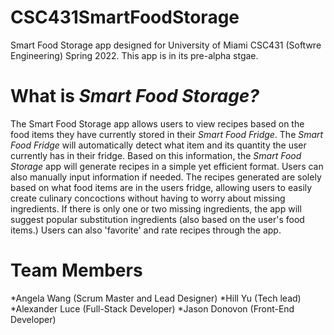 # CSC431SmartFoodStorage

  Smart Food Storage app designed for University of Miami CSC431 (Softwre Engineering) Spring 2022. This app is in its pre-alpha stgae. 
  
  # What is *Smart Food Storage?* 
  
  The Smart Food Storage app allows users to view recipes based on the food items they have currently stored in their *Smart Food Fridge*. The *Smart Food Fridge* will automatically detect what item and its quantity the user currently has in their fridge. Based on this information, the *Smart Food Storage* app will generate recipes in a simple yet efficient format. Users can also manually input information if needed. 
The recipes generated are solely based on what food items are in the users fridge, allowing users to easily create culinary concoctions without having to worry about missing ingredients. If there is only one or two missing ingredients, the app will suggest popular substitution ingredients (also based on the user's food items.) Users can also 'favorite' and rate recipes through the app. 

# Team Members

*Angela Wang (Scrum Master and Lead Designer) 
*Hill Yu (Tech lead) 
*Alexander Luce (Full-Stack Developer)
*Jason Donovon (Front-End Developer) 


